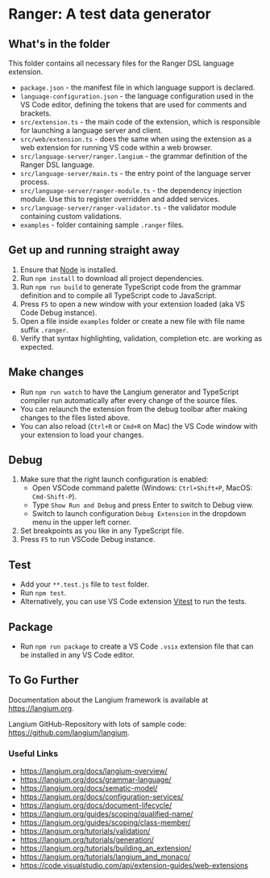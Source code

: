 # Ranger: A test data generator

## What's in the folder

This folder contains all necessary files for the Ranger DSL language extension.

* `package.json` - the manifest file in which language support is declared.
* `language-configuration.json` - the language configuration used in the VS Code editor, defining the tokens that are used for comments and brackets.
* `src/extension.ts` - the main code of the extension, which is responsible for launching a language server and client.
* `src/web/extension.ts` - does the same when using the extension as a web extension for running VS code within a web browser.
* `src/language-server/ranger.langium` - the grammar definition of the Ranger DSL language.
* `src/language-server/main.ts` - the entry point of the language server process.
* `src/language-server/ranger-module.ts` - the dependency injection module. Use this to register overridden and added services.
* `src/language-server/ranger-validator.ts` - the validator module containing custom validations.
* `examples` - folder containing sample `.ranger` files.

## Get up and running straight away

1. Ensure that [Node](https://nodejs.org/en/download/) is installed.
2. Run `npm install` to download all project dependencies.
3. Run `npm run build` to generate TypeScript code from the grammar definition and to compile all TypeScript code to JavaScript.
4. Press `F5` to open a new window with your extension loaded (aka VS Code Debug instance).
5. Open a file inside `examples` folder or create a new file with file name suffix `.ranger`.
6. Verify that syntax highlighting, validation, completion etc. are working as expected.

## Make changes

* Run `npm run watch` to have the Langium generator and TypeScript compiler run automatically after every change of the source files.
* You can relaunch the extension from the debug toolbar after making changes to the files listed above.
* You can also reload (`Ctrl+R` or `Cmd+R` on Mac) the VS Code window with your extension to load your changes.

## Debug

1. Make sure that the right launch configuration is enabled:
   * Open VSCode command palette (Windows: `Ctrl+Shift+P`, MacOS: `Cmd-Shift-P`).
   * Type `Show Run and Debug` and press Enter to switch to Debug view.
   * Switch to launch configuration `Debug Extension` in the dropdown menu in the upper left corner.
2. Set breakpoints as you like in any TypeScript file.
3. Press `F5` to run VSCode Debug instance.

## Test

* Add your `**.test.js` file to `test` folder.
* Run `npm test`.
* Alternatively, you can use VS Code extension [Vitest](https://marketplace.visualstudio.com/items?itemName=ZixuanChen.vitest-explorer) to run the tests.

## Package

* Run `npm run package` to create a VS Code `.vsix` extension file that can be installed in any VS Code editor.

## To Go Further

Documentation about the Langium framework is available at <https://langium.org>.

Langium GitHub-Repository with lots of sample code: <https://github.com/langium/langium>.

### Useful Links

* <https://langium.org/docs/langium-overview/>
* <https://langium.org/docs/grammar-language/>
* <https://langium.org/docs/sematic-model/>
* <https://langium.org/docs/configuration-services/>
* <https://langium.org/docs/document-lifecycle/>
* <https://langium.org/guides/scoping/qualified-name/>
* <https://langium.org/guides/scoping/class-member/>
* <https://langium.org/tutorials/validation/>
* <https://langium.org/tutorials/generation/>
* <https://langium.org/tutorials/building_an_extension/>
* <https://langium.org/tutorials/langium_and_monaco/>
* <https://code.visualstudio.com/api/extension-guides/web-extensions>
